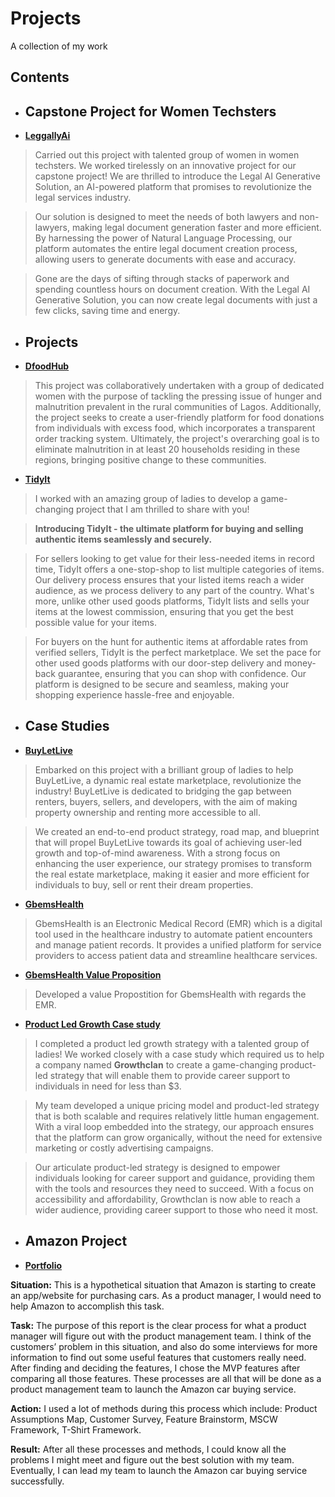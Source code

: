 # Projects
A collection of my work

## Contents


* ## Capstone Project for Women Techsters

- **[LeggallyAi](https://github.com/Lizwealth/Projects/blob/main/LegallyAI.zip)**

> Carried out this project with talented group of women in women techsters. We worked tirelessly on an innovative project for our capstone project! We are thrilled to introduce the Legal AI Generative Solution, an AI-powered platform that promises to revolutionize the legal services industry.

> Our solution is designed to meet the needs of both lawyers and non-lawyers, making legal document generation faster and more efficient. By harnessing the power of Natural Language Processing, our platform automates the entire legal document creation process, allowing users to generate documents with ease and accuracy.

> Gone are the days of sifting through stacks of paperwork and spending countless hours on document creation. With the Legal AI Generative Solution, you can now create legal documents with just a few clicks, saving time and energy.


* ## Projects

- **[DfoodHub](https://github.com/Lizwealth/Projects/blob/main/DFOODHUB.zip)**

> This project was collaboratively undertaken with a group of dedicated women with the purpose of tackling the pressing issue of hunger and malnutrition prevalent in the rural communities of Lagos. Additionally, the project seeks to create a user-friendly platform for food donations from individuals with excess food, which incorporates a transparent order tracking system. Ultimately, the project's overarching goal is to eliminate malnutrition in at least 20 households residing in these regions, bringing positive change to these communities.


- **[TidyIt](https://github.com/Lizwealth/Projects/blob/main/TidyIt-20230322T175312Z-001.zip)**

> I worked with an amazing group of ladies to develop a game-changing project that I am thrilled to share with you! 

> **Introducing TidyIt - the ultimate platform for buying and selling authentic items seamlessly and securely.**

> For sellers looking to get value for their less-needed items in record time, TidyIt offers a one-stop-shop to list multiple categories of items. Our delivery process ensures that your listed items reach a wider audience, as we process delivery to any part of the country. What's more, unlike other used goods platforms, TidyIt lists and sells your items at the lowest commission, ensuring that you get the best possible value for your items.

> For buyers on the hunt for authentic items at affordable rates from verified sellers, TidyIt is the perfect marketplace. We set the pace for other used goods platforms with our door-step delivery and money-back guarantee, ensuring that you can shop with confidence. Our platform is designed to be secure and seamless, making your shopping experience hassle-free and enjoyable.



* ## Case Studies

- **[BuyLetLive](https://github.com/Lizwealth/Projects/blob/main/BuyLetLive%20Presentation.pptx)**

> Embarked on this project with a brilliant group of ladies to help BuyLetLive, a dynamic real estate marketplace, revolutionize the industry! BuyLetLive is dedicated to bridging the gap between renters, buyers, sellers, and developers, with the aim of making property ownership and renting more accessible to all.

> We created an end-to-end product strategy, road map, and blueprint that will propel BuyLetLive towards its goal of achieving user-led growth and top-of-mind awareness. With a strong focus on enhancing the user experience, our strategy promises to transform the real estate marketplace, making it easier and more efficient for individuals to buy, sell or rent their dream properties.


- **[GbemsHealth](https://github.com/Lizwealth/Projects/blob/main/GBEMS%20CARE%20Room%205.pdf)**

> GbemsHealth is an Electronic Medical Record (EMR) which is a digital tool used in the healthcare industry to automate patient encounters and manage patient records. It provides a unified platform for service providers to access patient data and streamline healthcare services.


- **[GbemsHealth Value Proposition](https://github.com/Lizwealth/Projects/blob/main/Room%204.pdf)**

> Developed a value Propostition for GbemsHealth with regards the EMR. 

- **[Product Led Growth Case study](https://github.com/Lizwealth/Projects/blob/main/ROOM%207%20-PLG%20Q2%20REDONE.docx)**

> I completed a product led growth strategy with a talented group of ladies! We worked closely with a case study which required us to help a company named **Growthclan** to create a game-changing product-led strategy that will enable them to provide career support to individuals in need for less than $3.

> My team developed a unique pricing model and product-led strategy that is both scalable and requires relatively little human engagement. With a viral loop embedded into the strategy, our approach ensures that the platform can grow organically, without the need for extensive marketing or costly advertising campaigns.

> Our articulate product-led strategy is designed to empower individuals looking for career support and guidance, providing them with the tools and resources they need to succeed. With a focus on accessibility and affordability, Growthclan is now able to reach a wider audience, providing career support to those who need it most.



* ## Amazon Project

- **[Portfolio](https://github.com/Lizwealth/Projects/blob/main/Lizzy's%20product-management-portfolio-.pdf)**

**Situation:** This is a hypothetical situation that Amazon is starting to create an app/website for purchasing cars. As a product manager, I would need to help Amazon to accomplish this task. 

**Task:** The purpose of this report is the clear process for what a product manager will figure out with the product management team. I think of the customers’ problem in this situation, and also do some interviews for more information to find out some useful features that customers really need. After finding and deciding the features, I chose the MVP features after comparing all those features. These processes are all that will be done as a product management team to launch the Amazon car buying service.

**Action:** I used a lot of methods during this process which include: Product Assumptions Map, Customer Survey, Feature Brainstorm, MSCW Framework, T-Shirt Framework.

**Result:** After all these processes and methods, I could know all the problems I might meet and figure out the best solution with my team. Eventually, I can lead my team to launch the Amazon car buying service successfully.
